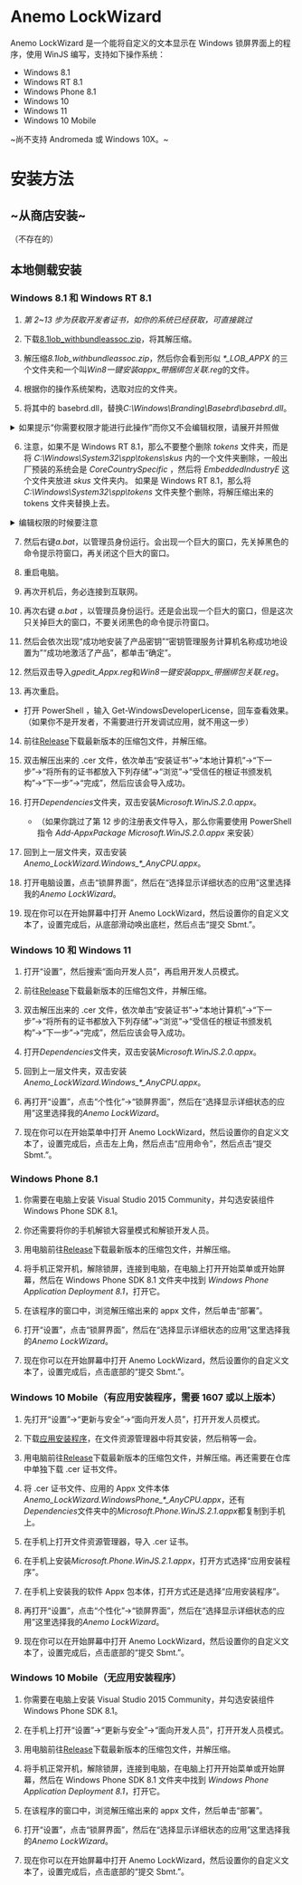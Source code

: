 # Anemo LockWizard

Anemo LockWizard 是一个能将自定义的文本显示在 Windows 锁屏界面上的程序，使用 WinJS 编写，支持如下操作系统：

- Windows 8.1
- Windows RT 8.1
- Windows Phone 8.1
- Windows 10
- Windows 11
- Windows 10 Mobile

~尚不支持 Andromeda 或 Windows 10X。~


# 安装方法

## ~从商店安装~

（不存在的）

## 本地侧载安装

### Windows 8.1 和 Windows RT 8.1

1. *第 2~13 步为获取开发者证书，如你的系统已经获取，可直接跳过*

2. 下载[8.1lob_withbundleassoc.zip](https://www.bingtangxh.moe/woa32/8.1lob_withbundleassoc.zip)，将其解压缩。

3. 解压缩*8.1lob_withbundleassoc.zip*，然后你会看到形似 *\*_LOB_APPX* 的三个文件夹和一个叫*Win8一键安装appx_带捆绑包关联.reg*的文件。

4. 根据你的操作系统架构，选取对应的文件夹。

5. 将其中的 basebrd.dll，替换*C:\Windows\Branding\Basebrd\basebrd.dll*。

<details>
  <summary>如果提示“你需要权限才能进行此操作”而你又不会编辑权限，请展开并照做</summary>

1. 将*C:\Windows\Branding\Basebrd\basebrd.dll*右键→属性，切换到“安全”选项卡，再单击下方的“高级(&V)”按钮。

2. 在弹出的“basebrd.dll的高级安全设置”窗口的顶部，你会看到“所有者： TrustedInstaller”，单击右边的“更改(&C)”。

3. 在弹出的“选择用户和组”对话框当中，单击底部的“高级(&A)...”按钮。

4. 单击“立即查找(&N)”，然后在底部的查找结果当中选择“Users”，然后单击“确定”。

5. 在回到“选择用户和组”对话框后，你会看到“输入要选择的对象名称(例如)(&E):”多出了一个带下划线的名称。继续单击“确定”。

6. 回到“basebrd.dll的高级安全设置”，再单击“确定”。（如果你的屏幕太小，点不到“确定”，就调出触摸键盘，按一下回车键）

7. 回到“basebrd.dll 属性”，单击“编辑(&E)”。

8. 在“basebrd.dll 权限”中，找到“组或用户名:”下的“Users”，然后勾选“完全控制”“允许”对应的复选框。

9. 单击“确定”，然后会出现“要继续吗？”对话框，单击“是(&Y)”。

10. 再单击“确定”，现在你会发现 basebrd.dll 已经可以替换覆盖了。

11. 如果你发现仍然有弹窗提示，那么请瞪大你的眼睛：刚才的弹窗是“你需要权限”，下方的按钮只有“重试”和“取消”，而此刻的弹窗应该是“你需要提供管理员权限”，下方你已经可以单击“继续”按钮了。

</details>

6. 注意，如果不是 Windows RT 8.1，那么不要整个删除 *tokens* 文件夹，而是将 *C:\Windows\System32\spp\tokens\skus* 内的一个文件夹删除，一般出厂预装的系统会是 *CoreCountrySpecific* ，然后将 *EmbeddedIndustryE* 这个文件夹放进 *skus* 文件夹内。
如果是 Windows RT 8.1，那么将 *C:\Windows\System32\spp\tokens* 文件夹整个删除，将解压缩出来的 tokens 文件夹替换上去。


<details>
  <summary>编辑权限的时候要注意</summary>

1. 更改所有者的时候，你会发现，原先的所有者并不是 *TrustedInstaller* ，而是 *SYSTEM* 。

2. 更改完了之后，会有一个“替换子容器和对象的所有者”，务必勾上。

3. 最后改完了权限之后，还需要点开一下“高级(&V)”，打开高级安全设置，然后单击“更改权限”，再勾上底部的“使用可从此对象继承的权限项目替换所有子对象的权限项目(&P)”。

4. 最后单击“确定”→会出现弹窗，单击“是”→还是弹窗，再单击“是”→高级安全设置关掉了，在属性窗口里单击“确定”

</details>

7. 然后右键*a.bat*，以管理员身份运行。会出现一个巨大的窗口，先关掉黑色的命令提示符窗口，再关闭这个巨大的窗口。

8. 重启电脑。

9. 再次开机后，务必连接到互联网。

10. 再次右键 *a.bat* ，以管理员身份运行。还是会出现一个巨大的窗口，但是这次只关掉巨大的窗口，不要关闭黑色的命令提示符窗口。

11. 然后会依次出现“成功地安装了产品密钥”“密钥管理服务计算机名称成功地设置为”“成功地激活了产品”，都单击“确定”。

12. 然后双击导入*gpedit_Appx.reg*和*Win8一键安装appx_带捆绑包关联.reg*。

13. 再次重启。

-  打开 PowerShell ，输入 Get-WindowsDeveloperLicense，回车查看效果。（如果你不是开发者，不需要进行开发调试应用，就不用这一步）

14. 前往[Release](https://github.com/bingtangxh/Anemo_TileWizard/releases/)下载最新版本的压缩包文件，并解压缩。

15. 双击解压出来的 .cer 文件，依次单击“安装证书”→“本地计算机”→“下一步”→“将所有的证书都放入下列存储”→“浏览”→“受信任的根证书颁发机构”→“下一步”→“完成”，然后应该会导入成功。

16. 打开*Dependencies*文件夹，双击安装*Microsoft.WinJS.2.0.appx*。
   
    - （如果你跳过了第 12 步的注册表文件导入，那么你需要使用 PowerShell 指令 *Add-AppxPackage Microsoft.WinJS.2.0.appx* 来安装）

19. 回到上一层文件夹，双击安装*Anemo_LockWizard.Windows_\*_AnyCPU.appx*。

20. 打开电脑设置，点击“锁屏界面”，然后在“选择显示详细状态的应用”这里选择我的*Anemo LockWizard*。

21. 现在你可以在开始屏幕中打开 Anemo LockWizard，然后设置你的自定义文本了，设置完成后，从底部滑动唤出底栏，然后点击“提交 Sbmt.”。

### Windows 10 和 Windows 11

1. 打开“设置”，然后搜索“面向开发人员”，再启用开发人员模式。

2. 前往[Release](https://github.com/bingtangxh/Anemo_TileWizard/releases/)下载最新版本的压缩包文件，并解压缩。

3. 双击解压出来的 .cer 文件，依次单击“安装证书”→“本地计算机”→“下一步”→“将所有的证书都放入下列存储”→“浏览”→“受信任的根证书颁发机构”→“下一步”→“完成”，然后应该会导入成功。

4. 打开*Dependencies*文件夹，双击安装*Microsoft.WinJS.2.0.appx*。

5. 回到上一层文件夹，双击安装*Anemo_LockWizard.Windows_\*_AnyCPU.appx*。

6. 再打开“设置”，点击“个性化”→“锁屏界面”，然后在“选择显示详细状态的应用”这里选择我的*Anemo LockWizard*。

7. 现在你可以在开始菜单中打开 Anemo LockWizard，然后设置你的自定义文本了，设置完成后，点击左上角，然后点击“应用命令”，然后点击“提交 Sbmt.”。

### Windows Phone 8.1

1. 你需要在电脑上安装 Visual Studio 2015 Community，并勾选安装组件 Windows Phone SDK 8.1。

2. 你还需要将你的手机解锁大容量模式和解锁开发人员。

3. 用电脑前往[Release](https://github.com/bingtangxh/Anemo_TileWizard/releases/)下载最新版本的压缩包文件，并解压缩。

4. 将手机正常开机，解除锁屏，连接到电脑，在电脑上打开开始菜单或开始屏幕，然后在 Windows Phone SDK 8.1 文件夹中找到 *Windows Phone Application Deployment 8.1*，打开它。

5. 在该程序的窗口中，浏览解压缩出来的 appx 文件，然后单击“部署”。

6. 打开“设置”，点击“锁屏界面”，然后在“选择显示详细状态的应用”这里选择我的*Anemo LockWizard*。

7. 现在你可以在开始屏幕中打开 Anemo LockWizard，然后设置你的自定义文本了，设置完成后，点击底部的“提交 Sbmt.”。

### Windows 10 Mobile（有应用安装程序，需要 1607 或以上版本）

1. 先打开“设置”→“更新与安全”→“面向开发人员”，打开开发人员模式。

2. 下载[应用安装程序](https://www.bingtangxh.moe/woa32/appinstaller.appxbundle)，在文件资源管理器中将其安装，然后稍等一会。

3. 用电脑前往[Release](https://github.com/bingtangxh/Anemo_TileWizard/releases/)下载最新版本的压缩包文件，并解压缩。再还需要在仓库中单独下载 .cer 证书文件。

4. 将 .cer 证书文件、应用的 Appx 文件本体*Anemo_LockWizard.WindowsPhone_\*_AnyCPU.appx*，还有*Dependencies*文件夹中的*Microsoft.Phone.WinJS.2.1.appx*都复制到手机上。

5. 在手机上打开文件资源管理器，导入 .cer 证书。

6. 在手机上安装*Microsoft.Phone.WinJS.2.1.appx*，打开方式选择“应用安装程序”。

7. 在手机上安装我的软件 Appx 包本体，打开方式还是选择“应用安装程序”。

8. 再打开“设置”，点击“个性化”→“锁屏界面”，然后在“选择显示详细状态的应用”这里选择我的*Anemo LockWizard*。

9. 现在你可以在开始屏幕中打开 Anemo LockWizard，然后设置你的自定义文本了，设置完成后，点击底部的“提交 Sbmt.”。

### Windows 10 Mobile（无应用安装程序）

1. 你需要在电脑上安装 Visual Studio 2015 Community，并勾选安装组件 Windows Phone SDK 8.1。

2. 在手机上打开“设置”→“更新与安全”→“面向开发人员”，打开开发人员模式。
  
3. 用电脑前往[Release](https://github.com/bingtangxh/Anemo_TileWizard/releases/)下载最新版本的压缩包文件，并解压缩。

4. 将手机正常开机，解除锁屏，连接到电脑，在电脑上打开开始菜单或开始屏幕，然后在 Windows Phone SDK 8.1 文件夹中找到 *Windows Phone Application Deployment 8.1*，打开它。

5. 在该程序的窗口中，浏览解压缩出来的 appx 文件，然后单击“部署”。

6. 打开“设置”，点击“锁屏界面”，然后在“选择显示详细状态的应用”这里选择我的*Anemo LockWizard*。

7. 现在你可以在开始屏幕中打开 Anemo LockWizard，然后设置你的自定义文本了，设置完成后，点击底部的“提交 Sbmt.”。
